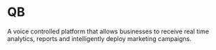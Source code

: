 # QB
A voice controlled platform that allows businesses to receive real time analytics, reports and intelligently deploy marketing campaigns.  
